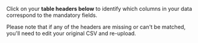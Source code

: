 Click on your **table headers below** to identify which columns in your data correspond to the mandatory fields.

Please note that if any of the headers are missing or can't be matched, you'll need to edit your original CSV and re-upload.
